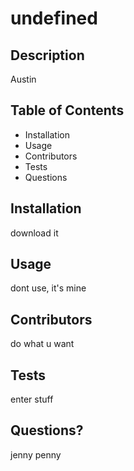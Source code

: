# undefined
## Description
Austin
## Table of Contents
* Installation
* Usage
* Contributors
* Tests
* Questions
## Installation
download it
## Usage
dont use, it's mine
## Contributors
do what u want
## Tests
enter stuff
## Questions?
jenny penny
